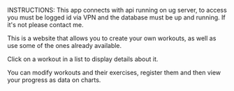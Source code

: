 INSTRUCTIONS:
This app connects with api running on ug server, to access you must be logged id via VPN
and the database must be up and running. If it's not please contact me.

This is a website that allows you to create your own workouts,
as well as use some of the ones already available.

Click on a workout in a list to display details about it.

You can modify workouts and their exercises, register them and then view your progress as data on charts.
